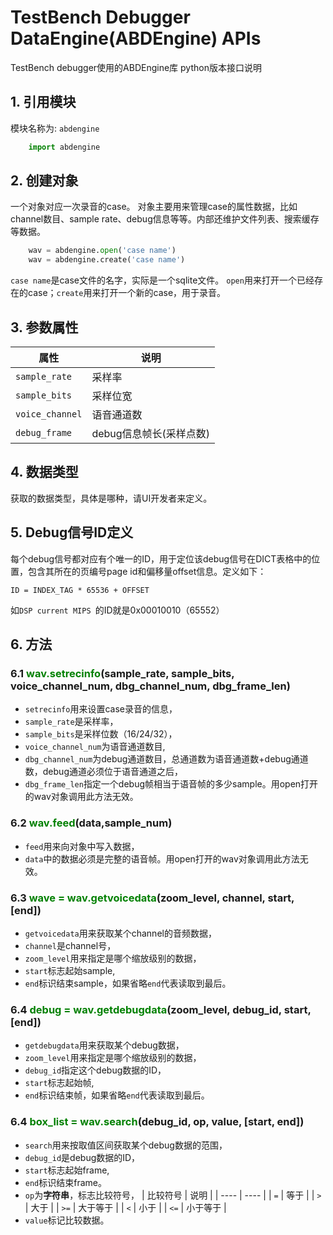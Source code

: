# TestBench Debugger DataEngine(ABDEngine) APIs

TestBench debugger使用的ABDEngine库 python版本接口说明

## 1. 引用模块

模块名称为: `abdengine`
```python
    import abdengine
```
## 2. 创建对象

一个对象对应一次录音的case。
对象主要用来管理case的属性数据，比如channel数目、sample rate、debug信息等等。内部还维护文件列表、搜索缓存等数据。
```python
    wav = abdengine.open('case name')
    wav = abdengine.create('case name')
```
`case name`是case文件的名字，实际是一个sqlite文件。
`open`用来打开一个已经存在的case；`create`用来打开一个新的case，用于录音。

## 3. 参数属性

| 属性             | 说明              |
| --------------- | --------------- |
| `sample_rate`   | 采样率             |
| `sample_bits`   | 采样位宽            |
| `voice_channel` | 语音通道数           |
| `debug_frame`   | debug信息帧长(采样点数) |

## 4. 数据类型

获取的数据类型，具体是哪种，请UI开发者来定义。

## 5. Debug信号ID定义

每个debug信号都对应有个唯一的ID，用于定位该debug信号在DICT表格中的位置，包含其所在的页编号page id和偏移量offset信息。定义如下：

    ID = INDEX_TAG * 65536 + OFFSET

如`DSP current MIPS `的ID就是0x00010010（65552）

## 6. 方法

### 6.1 <font color=Green>wav.setrecinfo</font>(sample\_rate, sample\_bits, voice\_channel\_num, dbg\_channel\_num, dbg\_frame\_len)

*   `setrecinfo`用来设置case录音的信息，
*   `sample_rate`是采样率，
*   `sample_bits`是采样位数（16/24/32），
*   `voice_channel_num`为语音通道数目,
*   `dbg_channel_num`为debug通道数目，总通道数为语音通道数+debug通道数，debug通道必须位于语音通道之后，
*   `dbg_frame_len`指定一个debug帧相当于语音帧的多少sample。用open打开的wav对象调用此方法无效。

### 6.2 <font color=Green>wav.feed</font>(data,sample\_num)

*   `feed`用来向对象中写入数据，
*   `data`中的数据必须是完整的语音帧。用open打开的wav对象调用此方法无效。

### 6.3 <font color=Green>wave = wav.getvoicedata</font>(zoom\_level, channel, start, \[end])

*   `getvoicedata`用来获取某个channel的音频数据，
*   `channel`是channel号，
*   `zoom_level`用来指定是哪个缩放级别的数据，
*   `start`标志起始sample,
*   `end`标识结束sample，如果省略`end`代表读取到最后。

### 6.4 <font color=Green>debug = wav.getdebugdata</font>(zoom\_level, debug\_id, start, \[end])

*   `getdebugdata`用来获取某个debug数据，
*   `zoom_level`用来指定是哪个缩放级别的数据，
*   `debug_id`指定这个debug数据的ID，
*   `start`标志起始帧,
*   `end`标识结束帧，如果省略`end`代表读取到最后。

### 6.4 <font color=Green>box\_list = wav.search</font>(debug\_id, op, value, \[start, end])

*   `search`用来按取值区间获取某个debug数据的范围，
*   `debug_id`是debug数据的ID，
*   `start`标志起始frame,
*   `end`标识结束frame。
*   `op`为**字符串**，标志比较符号，
    | 比较符号 | 说明   |
    | ---- | ---- |
    | `=`  | 等于   |
    | `>`  | 大于   |
    | `>=` | 大于等于 |
    | `<`  | 小于   |
    | `<=` | 小于等于 |
*   `value`标记比较数据。

